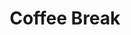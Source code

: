 ---
layout: talk
category: programme

permalink: /programme/11h00

title: "Coffee Break"

start_time: "11h00"
end_time: "11h30"
type: "break"

---